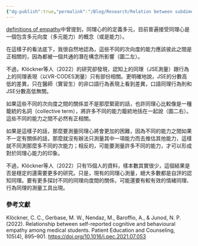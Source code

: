 ```yaml
---
{"dg-publish":true,"permalink":"/Blog/Research/Relation between subdimensions of empathy/","title":"Relation between subdimensions of empathy","tags":["blog","empathy"],"created":"2022-09-23T00:00:00.000Z","updated":"2023-02-16T23:24"}
---
```



<style> .container {font-family: sans-serif; text-align: center;} .button-wrapper button {z-index: 1;height: 40px; width: 100px; margin: 10px;padding: 5px;} .excalidraw .App-menu_top .buttonList { display: flex;} .excalidraw-wrapper { height: 800px; margin: 50px; position: relative;} :root[dir="ltr"] .excalidraw .layer-ui__wrapper .zen-mode-transition.App-menu_bottom--transition-left {transform: none;} </style><script src="https://cdn.jsdelivr.net/npm/react@17/umd/react.production.min.js"></script><script src="https://cdn.jsdelivr.net/npm/react-dom@17/umd/react-dom.production.min.js"></script><script type="text/javascript" src="https://cdn.jsdelivr.net/npm/@excalidraw/excalidraw@0/dist/excalidraw.production.min.js"></script><div id="empathy_component_engexcalidraw.md1"></div><script>(function(){const InitialData={"type":"excalidraw","version":2,"source":"https://excalidraw.com","elements":[{"type":"ellipse","version":155,"versionNonce":2129193575,"isDeleted":false,"id":"-_KfbH0RsicE7YXxrr1vh","fillStyle":"solid","strokeWidth":2,"strokeStyle":"solid","roughness":1,"opacity":100,"angle":0,"x":-67.6875,"y":-229.5,"strokeColor":"#000000","backgroundColor":"#67aaf9","width":143,"height":145,"seed":436216929,"groupIds":[],"strokeSharpness":"sharp","boundElements":[],"updated":1663686863901,"link":null,"locked":false},{"type":"ellipse","version":150,"versionNonce":1883149193,"isDeleted":false,"id":"3e05oDOhRqNkmZmMbaOhZ","fillStyle":"solid","strokeWidth":2,"strokeStyle":"solid","roughness":1,"opacity":100,"angle":0,"x":-223.1875,"y":-10,"strokeColor":"#000000","backgroundColor":"#9c0d38","width":143,"height":145,"seed":1302281263,"groupIds":[],"strokeSharpness":"sharp","boundElements":[],"updated":1663686863901,"link":null,"locked":false},{"type":"ellipse","version":194,"versionNonce":659359111,"isDeleted":false,"id":"-po_6-clr7KkadsEtewDI","fillStyle":"solid","strokeWidth":2,"strokeStyle":"solid","roughness":1,"opacity":100,"angle":0,"x":107.8125,"y":-19,"strokeColor":"#000000","backgroundColor":"#1b998b","width":143,"height":145,"seed":1277502017,"groupIds":[],"strokeSharpness":"sharp","boundElements":[],"updated":1663686863901,"link":null,"locked":false},{"type":"text","version":199,"versionNonce":1269621159,"isDeleted":false,"id":"zju4eJm2","fillStyle":"hachure","strokeWidth":1,"strokeStyle":"solid","roughness":1,"opacity":100,"angle":0,"x":-69.044921875,"y":-173.27734375,"strokeColor":"#ffffff","backgroundColor":"transparent","width":149,"height":34,"seed":2062901025,"groupIds":[],"strokeSharpness":"sharp","boundElements":[],"updated":1663686925707,"link":null,"locked":false,"fontSize":28,"fontFamily":3,"text":"cognitive","rawText":"cognitive","baseline":27,"textAlign":"left","verticalAlign":"top","containerId":null,"originalText":"cognitive"},{"type":"text","version":253,"versionNonce":461215017,"isDeleted":false,"id":"ZHR1nKrO","fillStyle":"hachure","strokeWidth":1,"strokeStyle":"solid","roughness":1,"opacity":100,"angle":0,"x":-211.724609375,"y":45.5400390625,"strokeColor":"#ffffff","backgroundColor":"transparent","width":126,"height":35,"seed":1629272033,"groupIds":[],"strokeSharpness":"sharp","boundElements":[],"updated":1663686917122,"link":null,"locked":false,"fontSize":28,"fontFamily":1,"text":"emotional","rawText":"emotional","baseline":25,"textAlign":"left","verticalAlign":"top","containerId":null,"originalText":"emotional"},{"type":"text","version":313,"versionNonce":1395489223,"isDeleted":false,"id":"9LHtgtyy","fillStyle":"hachure","strokeWidth":1,"strokeStyle":"solid","roughness":1,"opacity":100,"angle":0,"x":112.375,"y":44.2373046875,"strokeColor":"#ffffff","backgroundColor":"transparent","width":137,"height":35,"seed":537539969,"groupIds":[],"strokeSharpness":"sharp","boundElements":[],"updated":1663686921106,"link":null,"locked":false,"fontSize":28,"fontFamily":1,"text":"behavioral","rawText":"behavioral","baseline":25,"textAlign":"left","verticalAlign":"top","containerId":null,"originalText":"behavioral"},{"type":"line","version":57,"versionNonce":1492160455,"isDeleted":false,"id":"lxmBQOyUSryZc7j35BXtI","fillStyle":"solid","strokeWidth":2,"strokeStyle":"solid","roughness":1,"opacity":100,"angle":0,"x":-43.87980769230779,"y":-103.0192307692306,"strokeColor":"#000000","backgroundColor":"#1b998b","width":76.15384615384619,"height":102.30769230769232,"seed":1278110689,"groupIds":[],"strokeSharpness":"round","boundElements":[],"updated":1663686863902,"link":null,"locked":false,"startBinding":null,"endBinding":null,"lastCommittedPoint":null,"startArrowhead":null,"endArrowhead":null,"points":[[0,0],[-76.15384615384619,102.30769230769232]]},{"type":"line","version":60,"versionNonce":1475769385,"isDeleted":false,"id":"f9qNCv8W_oOvNvTcM5JWV","fillStyle":"solid","strokeWidth":2,"strokeStyle":"solid","roughness":1,"opacity":100,"angle":0,"x":65.35096153846155,"y":-116.09615384615375,"strokeColor":"#000000","backgroundColor":"#1b998b","width":64.61538461538464,"height":117.69230769230768,"seed":263705807,"groupIds":[],"strokeSharpness":"round","boundElements":[],"updated":1663686863902,"link":null,"locked":false,"startBinding":null,"endBinding":null,"lastCommittedPoint":null,"startArrowhead":null,"endArrowhead":null,"points":[[0,0],[64.61538461538464,117.69230769230768]]},{"type":"line","version":49,"versionNonce":536411879,"isDeleted":false,"id":"RNl_XXq6dGgJBn2_e1SSH","fillStyle":"solid","strokeWidth":2,"strokeStyle":"solid","roughness":1,"opacity":100,"angle":0,"x":-78.49519230769232,"y":63.903846153846246,"strokeColor":"#000000","backgroundColor":"#1b998b","width":184.61538461538464,"height":3.0769230769230376,"seed":1353976833,"groupIds":[],"strokeSharpness":"round","boundElements":[],"updated":1663686863902,"link":null,"locked":false,"startBinding":null,"endBinding":null,"lastCommittedPoint":null,"startArrowhead":null,"endArrowhead":null,"points":[[0,0],[184.61538461538464,-3.0769230769230376]]}],"appState":{"theme":"light","viewBackgroundColor":"#ffffff","currentItemStrokeColor":"#ffffff","currentItemBackgroundColor":"#1b998b","currentItemFillStyle":"solid","currentItemStrokeWidth":2,"currentItemStrokeStyle":"solid","currentItemRoughness":1,"currentItemOpacity":100,"currentItemFontFamily":3,"currentItemFontSize":28,"currentItemTextAlign":"left","currentItemStrokeSharpness":"sharp","currentItemStartArrowhead":null,"currentItemEndArrowhead":"arrow","currentItemLinearStrokeSharpness":"round","gridSize":null,"colorPalette":{},"zoom":{"value":1}},"files":{}};InitialData.scrollToContent=true;App=()=>{const e=React.useRef(null),t=React.useRef(null),[n,i]=React.useState({width:void 0,height:void 0});return React.useEffect(()=>{i({width:t.current.getBoundingClientRect().width,height:t.current.getBoundingClientRect().height});const e=()=>{i({width:t.current.getBoundingClientRect().width,height:t.current.getBoundingClientRect().height})};return window.addEventListener("resize",e),()=>window.removeEventListener("resize",e)},[t]),React.createElement(React.Fragment,null,React.createElement("div",{className:"excalidraw-wrapper",ref:t},React.createElement(ExcalidrawLib.Excalidraw,{ref:e,width:n.width,height:n.height,initialData:InitialData,viewModeEnabled:!0,zenModeEnabled:!0,gridModeEnabled:!1})))},excalidrawWrapper=document.getElementById("empathy_component_engexcalidraw.md1");ReactDOM.render(React.createElement(App),excalidrawWrapper);})();</script>

[definitions of empathy](definitions%20of%20empathy.md)中曾提到，同理心的的定義多元，目前普遍接受同理心是一個包含多元向度（多元能力）的概念（或是能力）。

在這樣子的看法底下，我很自然地認為，這些不同的次向度的能力應該彼此之間是正相關的，因為都被一個共通的潛在構念所影響（圖二左）。

<div id="empathy_latent_or_collectiveexcalidraw.md2"></div><script>(function(){const InitialData={"type":"excalidraw","version":2,"source":"https://excalidraw.com","elements":[{"type":"rectangle","version":183,"versionNonce":1088354400,"isDeleted":false,"id":"t0cJzn_dvJC6sPMb8plMA","fillStyle":"solid","strokeWidth":1,"strokeStyle":"solid","roughness":0,"opacity":30,"angle":0,"x":-605.781512605042,"y":-239.7710084033614,"strokeColor":"#d9480f","backgroundColor":"#ced4da","width":1678.3193277310925,"height":476.13445378151266,"seed":639067552,"groupIds":[],"strokeSharpness":"sharp","boundElements":[],"updated":1663897658573,"link":null,"locked":false},{"type":"ellipse","version":35,"versionNonce":1715322647,"isDeleted":false,"id":"GTa-Ni_OnThA0DoPIB6wh","fillStyle":"hachure","strokeWidth":1,"strokeStyle":"solid","roughness":1,"opacity":100,"angle":0,"x":-372,"y":-191,"strokeColor":"#000000","backgroundColor":"transparent","width":192,"height":104,"seed":1185658777,"groupIds":[],"strokeSharpness":"sharp","boundElements":[{"type":"text","id":"8J9ggeF6"},{"id":"H2jmlrHA-C3uI-KjC6rYc","type":"arrow"},{"id":"ycWKfZPmGVlBMhzdJlim6","type":"arrow"},{"id":"TK6OnbtX83F0R_yYBsrdJ","type":"arrow"}],"updated":1663733212729,"link":null,"locked":false},{"type":"text","version":24,"versionNonce":2057358679,"isDeleted":false,"id":"8J9ggeF6","fillStyle":"hachure","strokeWidth":1,"strokeStyle":"solid","roughness":1,"opacity":100,"angle":0,"x":-367,"y":-156.5,"strokeColor":"#000000","backgroundColor":"transparent","width":182,"height":35,"seed":188851161,"groupIds":[],"strokeSharpness":"sharp","boundElements":[],"updated":1663733128093,"link":null,"locked":false,"fontSize":28,"fontFamily":1,"text":"empathy","rawText":"empathy","baseline":25,"textAlign":"center","verticalAlign":"middle","containerId":"GTa-Ni_OnThA0DoPIB6wh","originalText":"empathy"},{"type":"ellipse","version":74,"versionNonce":1488027193,"isDeleted":false,"id":"8dpdnDrM611bsdFz3Tc0U","fillStyle":"solid","strokeWidth":1,"strokeStyle":"solid","roughness":1,"opacity":100,"angle":0,"x":-568.5,"y":10,"strokeColor":"#000000","backgroundColor":"#228be6","width":192,"height":104,"seed":1522991065,"groupIds":[],"strokeSharpness":"sharp","boundElements":[{"id":"8RA5VdNp","type":"text"},{"id":"H2jmlrHA-C3uI-KjC6rYc","type":"arrow"}],"updated":1663733201892,"link":null,"locked":false},{"type":"text","version":73,"versionNonce":434834039,"isDeleted":false,"id":"8RA5VdNp","fillStyle":"hachure","strokeWidth":1,"strokeStyle":"solid","roughness":1,"opacity":100,"angle":0,"x":-563.5,"y":44.5,"strokeColor":"#000000","backgroundColor":"transparent","width":182,"height":35,"seed":1493976631,"groupIds":[],"strokeSharpness":"sharp","boundElements":[],"updated":1663733128093,"link":null,"locked":false,"fontSize":28,"fontFamily":1,"text":"cognitive","rawText":"cognitive","baseline":25,"textAlign":"center","verticalAlign":"middle","containerId":"8dpdnDrM611bsdFz3Tc0U","originalText":"cognitive"},{"type":"ellipse","version":74,"versionNonce":792168855,"isDeleted":false,"id":"YHVf6RxSKXMxdDHiOwuMf","fillStyle":"solid","strokeWidth":1,"strokeStyle":"solid","roughness":1,"opacity":100,"angle":0,"x":-366.5,"y":44,"strokeColor":"#000000","backgroundColor":"#e64980","width":192,"height":104,"seed":1878746231,"groupIds":[],"strokeSharpness":"sharp","boundElements":[{"id":"hsqxFo3Y","type":"text"},{"id":"ycWKfZPmGVlBMhzdJlim6","type":"arrow"}],"updated":1663733209415,"link":null,"locked":false},{"type":"text","version":71,"versionNonce":187736983,"isDeleted":false,"id":"hsqxFo3Y","fillStyle":"hachure","strokeWidth":1,"strokeStyle":"solid","roughness":1,"opacity":100,"angle":0,"x":-361.5,"y":78.5,"strokeColor":"#000000","backgroundColor":"transparent","width":182,"height":35,"seed":724861561,"groupIds":[],"strokeSharpness":"sharp","boundElements":[],"updated":1663733128093,"link":null,"locked":false,"fontSize":28,"fontFamily":1,"text":"emotional","rawText":"emotional","baseline":25,"textAlign":"center","verticalAlign":"middle","containerId":"YHVf6RxSKXMxdDHiOwuMf","originalText":"emotional"},{"type":"ellipse","version":75,"versionNonce":1887683639,"isDeleted":false,"id":"sYGwuPP7ppT1LkS6v7pe7","fillStyle":"solid","strokeWidth":1,"strokeStyle":"solid","roughness":1,"opacity":100,"angle":0,"x":-140,"y":11,"strokeColor":"#000000","backgroundColor":"#12b886","width":192,"height":104,"seed":1557067833,"groupIds":[],"strokeSharpness":"sharp","boundElements":[{"id":"IAlloJmX","type":"text"},{"id":"TK6OnbtX83F0R_yYBsrdJ","type":"arrow"}],"updated":1663733212729,"link":null,"locked":false},{"type":"text","version":73,"versionNonce":782637239,"isDeleted":false,"id":"IAlloJmX","fillStyle":"hachure","strokeWidth":1,"strokeStyle":"solid","roughness":1,"opacity":100,"angle":0,"x":-135,"y":45.5,"strokeColor":"#000000","backgroundColor":"transparent","width":182,"height":35,"seed":1441170391,"groupIds":[],"strokeSharpness":"sharp","boundElements":[],"updated":1663733128093,"link":null,"locked":false,"fontSize":28,"fontFamily":1,"text":"behavioral","rawText":"behavioral","baseline":25,"textAlign":"center","verticalAlign":"middle","containerId":"sYGwuPP7ppT1LkS6v7pe7","originalText":"behavioral"},{"type":"ellipse","version":87,"versionNonce":559322905,"isDeleted":false,"id":"zHj5uugk0aIPthJUxlK4F","fillStyle":"solid","strokeWidth":1,"strokeStyle":"solid","roughness":1,"opacity":100,"angle":0,"x":408.8928571428569,"y":-98.9285714285711,"strokeColor":"#000000","backgroundColor":"#228be6","width":192,"height":104,"seed":292397401,"groupIds":[],"strokeSharpness":"sharp","boundElements":[{"id":"bQU6PWSX","type":"text"}],"updated":1663733187740,"link":null,"locked":false},{"type":"text","version":86,"versionNonce":911524599,"isDeleted":false,"id":"bQU6PWSX","fillStyle":"hachure","strokeWidth":1,"strokeStyle":"solid","roughness":1,"opacity":100,"angle":0,"x":413.8928571428569,"y":-64.4285714285711,"strokeColor":"#000000","backgroundColor":"transparent","width":182,"height":35,"seed":1052409015,"groupIds":[],"strokeSharpness":"sharp","boundElements":[],"updated":1663733187740,"link":null,"locked":false,"fontSize":28,"fontFamily":1,"text":"cognitive","rawText":"cognitive","baseline":25,"textAlign":"center","verticalAlign":"middle","containerId":"zHj5uugk0aIPthJUxlK4F","originalText":"cognitive"},{"type":"ellipse","version":105,"versionNonce":2006427831,"isDeleted":false,"id":"c_iXe46ltvIEmwQ4lMewY","fillStyle":"solid","strokeWidth":1,"strokeStyle":"solid","roughness":1,"opacity":100,"angle":0,"x":560.8928571428569,"y":30.07142857142867,"strokeColor":"#000000","backgroundColor":"#e64980","width":192,"height":104,"seed":2109869625,"groupIds":[],"strokeSharpness":"sharp","boundElements":[{"id":"NILYRF80","type":"text"}],"updated":1663733189158,"link":null,"locked":false},{"type":"text","version":102,"versionNonce":765305401,"isDeleted":false,"id":"NILYRF80","fillStyle":"hachure","strokeWidth":1,"strokeStyle":"solid","roughness":1,"opacity":100,"angle":0,"x":565.8928571428569,"y":64.57142857142867,"strokeColor":"#000000","backgroundColor":"transparent","width":182,"height":35,"seed":1104661975,"groupIds":[],"strokeSharpness":"sharp","boundElements":[],"updated":1663733189159,"link":null,"locked":false,"fontSize":28,"fontFamily":1,"text":"emotional","rawText":"emotional","baseline":25,"textAlign":"center","verticalAlign":"middle","containerId":"c_iXe46ltvIEmwQ4lMewY","originalText":"emotional"},{"type":"ellipse","version":91,"versionNonce":1776903001,"isDeleted":false,"id":"6lbJDT1eDSn7Irf6HJ__X","fillStyle":"solid","strokeWidth":1,"strokeStyle":"solid","roughness":1,"opacity":100,"angle":0,"x":794.8928571428569,"y":-62.928571428571104,"strokeColor":"#000000","backgroundColor":"#12b886","width":192,"height":104,"seed":1119215385,"groupIds":[],"strokeSharpness":"sharp","boundElements":[{"id":"Ark0K50d","type":"text"}],"updated":1663733190426,"link":null,"locked":false},{"type":"text","version":89,"versionNonce":240376503,"isDeleted":false,"id":"Ark0K50d","fillStyle":"hachure","strokeWidth":1,"strokeStyle":"solid","roughness":1,"opacity":100,"angle":0,"x":799.8928571428569,"y":-28.428571428571104,"strokeColor":"#000000","backgroundColor":"transparent","width":182,"height":35,"seed":1399716599,"groupIds":[],"strokeSharpness":"sharp","boundElements":[],"updated":1663733190426,"link":null,"locked":false,"fontSize":28,"fontFamily":1,"text":"behavioral","rawText":"behavioral","baseline":25,"textAlign":"center","verticalAlign":"middle","containerId":"6lbJDT1eDSn7Irf6HJ__X","originalText":"behavioral"},{"type":"rectangle","version":81,"versionNonce":1246407513,"isDeleted":false,"id":"iPvlthjFosFvTbHSxHvkS","fillStyle":"solid","strokeWidth":1,"strokeStyle":"solid","roughness":1,"opacity":100,"angle":0,"x":334.1428571428571,"y":-189.9285714285711,"strokeColor":"#000000","backgroundColor":"transparent","width":707.4999999999998,"height":374.9999999999998,"seed":606337113,"groupIds":[],"strokeSharpness":"sharp","boundElements":[],"updated":1663733171315,"link":null,"locked":false},{"type":"text","version":9,"versionNonce":106725175,"isDeleted":false,"id":"pFiiixmN","fillStyle":"solid","strokeWidth":1,"strokeStyle":"solid","roughness":1,"opacity":100,"angle":0,"x":626.6428571428571,"y":-162.4285714285711,"strokeColor":"#000000","backgroundColor":"transparent","width":109,"height":35,"seed":1435177655,"groupIds":[],"strokeSharpness":"sharp","boundElements":[],"updated":1663733179536,"link":null,"locked":false,"fontSize":28,"fontFamily":1,"text":"empathy","rawText":"empathy","baseline":25,"textAlign":"left","verticalAlign":"top","containerId":null,"originalText":"empathy"},{"type":"arrow","version":41,"versionNonce":1494707616,"isDeleted":false,"id":"H2jmlrHA-C3uI-KjC6rYc","fillStyle":"solid","strokeWidth":1,"strokeStyle":"solid","roughness":1,"opacity":100,"angle":0,"x":-323.23643682726276,"y":-87.52087603965572,"strokeColor":"#000000","backgroundColor":"transparent","width":127.62796759181509,"height":97.59785757021163,"seed":1554587929,"groupIds":[],"strokeSharpness":"round","boundElements":[],"updated":1663897684297,"link":null,"locked":false,"startBinding":{"elementId":"GTa-Ni_OnThA0DoPIB6wh","gap":6.071729150657831,"focus":-0.17070567069749507},"endBinding":{"elementId":"8dpdnDrM611bsdFz3Tc0U","gap":1.2575160881099592,"focus":-0.39325355602540185},"lastCommittedPoint":null,"startArrowhead":null,"endArrowhead":"arrow","points":[[0,0],[-127.62796759181509,97.59785757021163]]},{"type":"arrow","version":39,"versionNonce":1259911584,"isDeleted":false,"id":"ycWKfZPmGVlBMhzdJlim6","fillStyle":"solid","strokeWidth":1,"strokeStyle":"solid","roughness":1,"opacity":100,"angle":0,"x":-270.76924181353013,"y":-79.93290178470382,"strokeColor":"#000000","backgroundColor":"transparent","width":0.05870846499135496,"height":117.50428258812572,"seed":1675058647,"groupIds":[],"strokeSharpness":"round","boundElements":[],"updated":1663897684299,"link":null,"locked":false,"startBinding":{"elementId":"GTa-Ni_OnThA0DoPIB6wh","gap":7.143201326629281,"focus":-0.0535714285714306},"endBinding":{"elementId":"YHVf6RxSKXMxdDHiOwuMf","gap":6.428918677939421,"focus":-0.003720238095236065},"lastCommittedPoint":null,"startArrowhead":null,"endArrowhead":"arrow","points":[[0,0],[-0.05870846499135496,117.50428258812572]]},{"type":"arrow","version":36,"versionNonce":118523296,"isDeleted":false,"id":"TK6OnbtX83F0R_yYBsrdJ","fillStyle":"solid","strokeWidth":1,"strokeStyle":"solid","roughness":1,"opacity":100,"angle":0,"x":-188.65483378986005,"y":-100.3192907777627,"strokeColor":"#000000","backgroundColor":"transparent","width":80.58601801153128,"height":105.76914864013483,"seed":688963417,"groupIds":[],"strokeSharpness":"round","boundElements":[],"updated":1663897684300,"link":null,"locked":false,"startBinding":{"elementId":"GTa-Ni_OnThA0DoPIB6wh","gap":12.835676572567962,"focus":-0.5572641184487528},"endBinding":{"elementId":"sYGwuPP7ppT1LkS6v7pe7","gap":17.671158980233614,"focus":-0.19470674018089026},"lastCommittedPoint":null,"startArrowhead":null,"endArrowhead":"arrow","points":[[0,0],[80.58601801153128,105.76914864013483]]}],"appState":{"theme":"light","viewBackgroundColor":"#ffffff","currentItemStrokeColor":"#d9480f","currentItemBackgroundColor":"#ced4da","currentItemFillStyle":"solid","currentItemStrokeWidth":1,"currentItemStrokeStyle":"solid","currentItemRoughness":0,"currentItemOpacity":30,"currentItemFontFamily":1,"currentItemFontSize":28,"currentItemTextAlign":"left","currentItemStrokeSharpness":"sharp","currentItemStartArrowhead":null,"currentItemEndArrowhead":"arrow","currentItemLinearStrokeSharpness":"round","gridSize":null,"colorPalette":{},"zoom":{"value":1}},"files":{}};InitialData.scrollToContent=true;App=()=>{const e=React.useRef(null),t=React.useRef(null),[n,i]=React.useState({width:void 0,height:void 0});return React.useEffect(()=>{i({width:t.current.getBoundingClientRect().width,height:t.current.getBoundingClientRect().height});const e=()=>{i({width:t.current.getBoundingClientRect().width,height:t.current.getBoundingClientRect().height})};return window.addEventListener("resize",e),()=>window.removeEventListener("resize",e)},[t]),React.createElement(React.Fragment,null,React.createElement("div",{className:"excalidraw-wrapper",ref:t},React.createElement(ExcalidrawLib.Excalidraw,{ref:e,width:n.width,height:n.height,initialData:InitialData,viewModeEnabled:!0,zenModeEnabled:!0,gridModeEnabled:!1})))},excalidrawWrapper=document.getElementById("empathy_latent_or_collectiveexcalidraw.md2");ReactDOM.render(React.createElement(App),excalidrawWrapper);})();</script>

不過，Klöckner等人（2022）的研究卻發現，認知上的同理（JSE測量）跟行為上的同理表現（以VR-CODES測量）只有部份相關。更明確地說，JSE的分數高低的差異，只在醫師（實習生）的非口語行為表現上看到差異，口語同理行為則和JSE分數高低無關。

如果這些不同的次向度之間的關係並不是那麼緊密的話，也許同理心比較像是一種籠統的名詞（collective term），將許多不同的能力籠統地括在一起說（圖二右）。這些不同的能力之間不必然有正相關。

如果是這樣子的話，那麼要測量同理心將會更加的困難，因為不同的能力之間如果不一定有關係的話，那麼就沒有辦法只測量其中一項能力而去推估其他能力，這樣就不同測那麼多不同的次能力；相反的，可能要測量許多不同的能力，才可以形成對於同理心能力的印象。

不過，Klöckner等人（2022）只有15個人的資料，樣本數其實很少，這個結果是否是穩定的還需要更多的研究。只是，現有的同理心測量，絕大多數都是自評的認知同理。要有更多探討不同的同理向度間的關係，可能還要有較有效的情緒同理、行為同理的測量工具出現。

### 參考文獻

Klöckner, C. C., Gerbase, M. W., Nendaz, M., Baroffio, A., & Junod, N. P. (2022). Relationship between self-reported cognitive and behavioural empathy among medical students. Patient Education and Counseling, 105(4), 895–901. <https://doi.org/10.1016/j.pec.2021.07.053>
